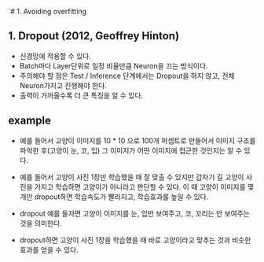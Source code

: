 `# 1. Avoiding overfitting
## 1. Dropout (2012, Geoffrey Hinton)
- 신경망에 적용할 수 있다.
- Batch마다 Layer단위로 일정 비율만큼 Neuron을 끄는 방식이다.
- 주의해야 할 점은 Test / Inference 단계에서는 Dropout을 하지 않고, 전체 Neuron가지고 진행해야 한다.
- 출력이 가까울수록 더 큰 특징을 알 수 있다.

## example
- 예를 들어서 고양이 이미지를 10 * 10 으로 100개 퍼셉트로 만들어서 이미지 구조를 파악한 후(고양이 눈, 코, 입) 그 이미지가 어떤 이미지에 접근한 것인지는 알 수 있다.

- 예를 들어서 고양이 사진 1장만 학습했을 때 잘 맞출 수 있지만 갑자기 길 고양이 사진을 가지고 학습하면 고양이가 아니라고 판단할 수 있다. 이 때 고양이 이미지를 몇 개만 dropout하면 학습속도가 빨라지고, 학습효과를 높일 수 있다.
- dropout 예를 들자면 고양이 이미지를 눈, 입만 보여주고, 코, 꼬리는 안 보여주는 것을 의미한다.
- dropout하면 고양이 사진 1장을 학습했을 때 바로 고양이라고 맞추는 것과 비슷한 효과를 얻을 수 있다.
